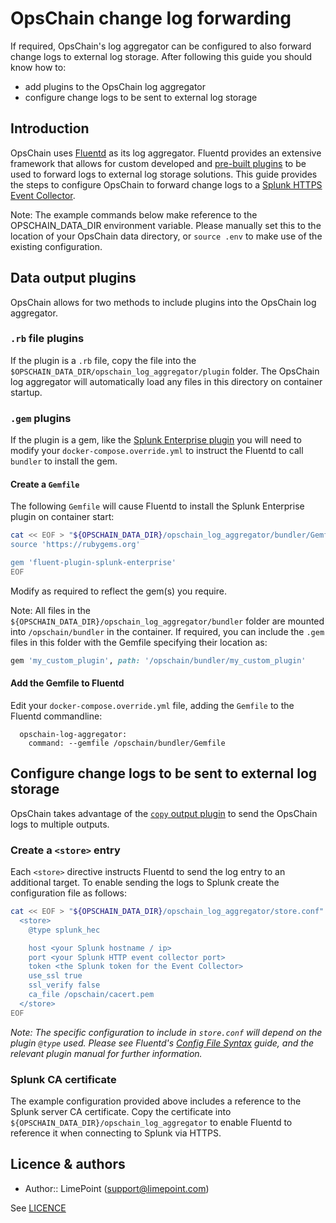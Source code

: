 # OpsChain change log forwarding

If required, OpsChain's log aggregator can be configured to also forward change logs to external log storage. After following this guide you should know how to:

- add plugins to the OpsChain log aggregator
- configure change logs to be sent to external log storage

## Introduction

OpsChain uses [Fluentd](https://www.fluentd.org/) as its log aggregator. Fluentd provides an extensive framework that allows for custom developed and [pre-built plugins](https://www.fluentd.org/dataoutputs) to be used to forward logs to external log storage solutions. This guide provides the steps to configure OpsChain to forward change logs to a [Splunk HTTPS Event Collector](https://docs.splunk.com/Documentation/Splunk/8.2.1/Data/UsetheHTTPEventCollector).

Note: The example commands below make reference to the OPSCHAIN_DATA_DIR environment variable. Please manually set this to the location of your OpsChain data directory, or `source .env` to make use of the existing configuration.

## Data output plugins

OpsChain allows for two methods to include plugins into the OpsChain log aggregator.

### `.rb` file plugins

If the plugin is a `.rb` file, copy the file into the `$OPSCHAIN_DATA_DIR/opschain_log_aggregator/plugin` folder. The OpsChain log aggregator will automatically load any files in this directory on container startup.

### `.gem` plugins

If the plugin is a gem, like the [Splunk Enterprise plugin](https://github.com/fluent/fluent-plugin-splunk) you will need to modify your `docker-compose.override.yml` to instruct the Fluentd to call `bundler` to install the gem.

#### Create a `Gemfile`

The following `Gemfile` will cause Fluentd to install the Splunk Enterprise plugin on container start:

```bash
cat << EOF > "${OPSCHAIN_DATA_DIR}/opschain_log_aggregator/bundler/Gemfile"
source 'https://rubygems.org'

gem 'fluent-plugin-splunk-enterprise'
EOF
```

Modify as required to reflect the gem(s) you require.

Note: All files in the `${OPSCHAIN_DATA_DIR}/opschain_log_aggregator/bundler` folder are mounted into `/opschain/bundler` in the container. If required, you can include the `.gem` files in this folder with the Gemfile specifying their location as:

```ruby
gem 'my_custom_plugin', path: '/opschain/bundler/my_custom_plugin'
```

#### Add the Gemfile to Fluentd

Edit your `docker-compose.override.yml` file, adding the `Gemfile` to the Fluentd commandline:

```text
  opschain-log-aggregator:
    command: --gemfile /opschain/bundler/Gemfile
```

## Configure change logs to be sent to external log storage

OpsChain takes advantage of the  [`copy` output plugin](https://docs.fluentd.org/output/copy) to send the OpsChain logs to multiple outputs.

### Create a `<store>` entry

Each `<store>` directive instructs Fluentd to send the log entry to an additional target. To enable sending the logs to Splunk create the configuration file as follows:

```bash
cat << EOF > "${OPSCHAIN_DATA_DIR}/opschain_log_aggregator/store.conf"
  <store>
    @type splunk_hec

    host <your Splunk hostname / ip>
    port <your Splunk HTTP event collector port>
    token <the Splunk token for the Event Collector>
    use_ssl true
    ssl_verify false
    ca_file /opschain/cacert.pem
  </store>
EOF
```

_Note: The specific configuration to include in `store.conf` will depend on the plugin `@type` used. Please see Fluentd's [Config File Syntax](https://docs.fluentd.org/configuration/config-file) guide, and the relevant plugin manual for further information._

### Splunk CA certificate

The example configuration provided above includes a reference to the Splunk server CA certificate. Copy the certificate into `${OPSCHAIN_DATA_DIR}/opschain_log_aggregator` to enable Fluentd to reference it when connecting to Splunk via HTTPS.

## Licence & authors

- Author:: LimePoint (support@limepoint.com)

See [LICENCE](/LICENCE.md)
